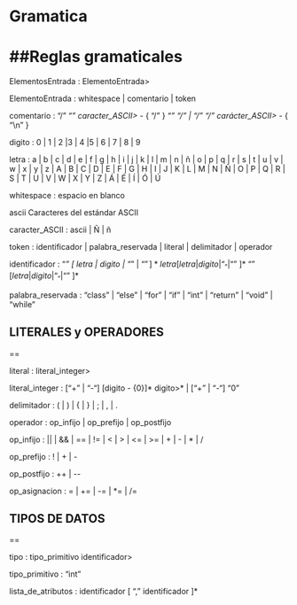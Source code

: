 Gramatica
===

##Reglas gramaticales
==

ElementosEntrada : ElementoEntrada>

ElementoEntrada : whitespace | comentario | token 

comentario : “/” “*” caracter_ASCII>* - { “/” } “*” “/” | “/” “/” carácter_ASCII>* - { “\n” } 

digito : 0 | 1 | 2 |3 | 4 |5 | 6 | 7 | 8 | 9 

 letra : a | b | c | d | e | f | g | h | i | j | k | l | m | n | ñ | o | p | q | r | s | t | u | v | w | x | y | z | A | B | C | D | E | F | G | H | I | J | K | L | M | N | Ñ | O | P | Q | R | S | T | U | V | W | X | Y | Z | Á | É | Í | Ó | Ú 

whitespace : espacio en blanco

ascii  Caracteres del estándar ASCII

caracter_ASCII : ascii | Ñ | ñ 

token : identificador | palabra_reservada | literal | delimitador | operador 

identificador : “_” [ letra | digito | “_” | “$” ]* letra [ letra | digito | “_” | “$” ]* “$” [ letra | digito | “_” | “$” ]* 

palabra_reservada : “class” | “else” | “for” | “if” | “int” | “return” | “void” | “while” 


## LITERALES y OPERADORES
==

literal : literal_integer>

literal_integer : [“+” | “-“] [digito - {0}]* digito>* | [“+” | “-“] “0” 

delimitador : ( | ) | { | } | ; | , | . 

operador : op_infijo | op_prefijo | op_postfijo 

op_infijo : || | && | == | != | < | > | <= | >= | + | - | * | / 

op_prefijo : ! | + | -

op_postfijo : ++ | --

op_asignacion : = | += | -= | *= | /=


## TIPOS DE DATOS
==

tipo : tipo_primitivo identificador>

tipo_primitivo : “int”

lista_de_atributos : identificador [ “,” identificador ]* 

